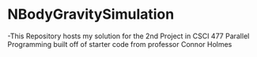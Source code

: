 # NBodyGravitySimulation

-This Repository hosts my solution for the 2nd Project in CSCI 477 Parallel Programming built off of starter code from professor Connor Holmes

